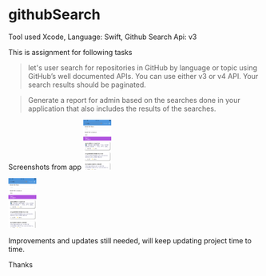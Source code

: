 # githubSearch

Tool used Xcode, Language: Swift, Github Search Api: v3


This is assignment for following tasks

> let's user search for repositories in GitHub by language or topic using GitHub’s well documented APIs. You can use either v3 or v4 API. Your search results should be paginated.

> Generate a report for admin based on the searches done in your application that also includes the results of the searches.

Screenshots from app
<img src="/screen1.png" height="100">

<img src="/screen1.png" height="100">

Improvements and updates still needed, will keep updating project time to time.

Thanks



